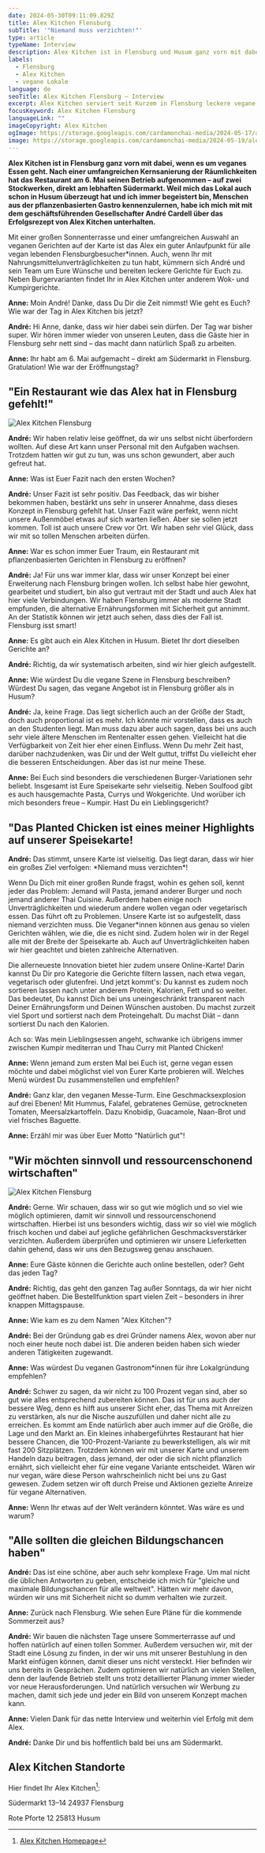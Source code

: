 ```yaml
---
date: 2024-05-30T09:11:09.829Z
title: Alex Kitchen Flensburg
subTitle: '"Niemand muss verzichten!"'
type: article
typeName: Interview
description: Alex Kitchen ist in Flensburg und Husum ganz vorn mit dabei, wenn es um vegane Küche geht. Lernt das Restaurant jetzt im Interview mit dem Geschäftsführer André kennen und erfahrt sein Erfolgsrezept!
labels:
  - Flensburg
  - Alex Kitchen
  - vegane Lokale
language: de
seoTitle: Alex Kitchen Flensburg – Interview
excerpt: Alex Kitchen serviert seit Kurzem in Flensburg leckere vegane Gerichte für alle. Das Restaurant hat seinen Betrieb auf auf zwei Stockwerken aufgenommen – direkt am lebhaften Südermarkt. Weil ich immer gerne Menschen aus der pflanzenbasierten Gastro kennenlerne habe ich den geschäftsführenden Gesellschafter André Cardell zu seinem Erfolgsrezept interviewt.
focusKeyword: Alex Kitchen Flensburg
languageLink: ""
imageCopyright: Alex Kitchen
ogImage: https://storage.googleapis.com/cardamonchai-media/2024-05-17/alex-kitchen-flensburg-soundsvegan-com-og-jpg-imagine-080808_8e8172_1200_628/640.webp
image: https://storage.googleapis.com/cardamonchai-media/2024-05-19/alex-kitchen-flensburg-soundsvegan-com-2-jpg-imagine-c8b8a8_8e7e72_1024_768/640.webp
---
```


**Alex Kitchen ist in Flensburg ganz vorn mit dabei, wenn es um veganes Essen geht. Nach einer umfangreichen Kernsanierung der Räumlichkeiten hat das Restaurant am 6. Mai seinen Betrieb aufgenommen – auf zwei Stockwerken, direkt am lebhaften Südermarkt. Weil mich das Lokal auch schon in Husum überzeugt hat und ich immer begeistert bin, Menschen aus der pflanzenbasierten Gastro kennenzulernen, habe ich mich mit mit dem geschäftsführenden Gesellschafter André Cardell über das Erfolgsrezept von Alex Kitchen unterhalten.**

Mit einer großen Sonnenterrasse und einer umfangreichen Auswahl an veganen Gerichten auf der Karte ist das Alex ein guter Anlaufpunkt für alle vegan lebenden Flensburgbesucher\*innen. Auch, wenn Ihr mit Nahrungsmittelunverträglichkeiten zu tun habt, kümmern sich André und sein Team um Eure Wünsche und bereiten leckere Gerichte für Euch zu. Neben Burgervarianten findet Ihr in Alex Kitchen unter anderem Wok- und Kumpirgerichte.

**Anne:** Moin André! Danke, dass Du Dir die Zeit nimmst! Wie geht es Euch? Wie war der Tag in Alex Kitchen bis jetzt?

**André:** Hi Anne, danke, dass wir hier dabei sein dürfen. Der Tag war bisher super. Wir hören immer wieder von unseren Leuten, dass die Gäste hier in Flensburg sehr nett sind – das macht dann natürlich Spaß zu arbeiten.

**Anne:** Ihr habt am 6. Mai aufgemacht – direkt am Südermarkt in Flensburg. Gratulation! Wie war der Eröffnungstag?

## "Ein Restaurant wie das Alex hat in Flensburg gefehlt!"

![Alex Kitchen Flensburg](https://storage.googleapis.com/cardamonchai-media/2024-05-19/alex-kitchen-flensburg-soundsvegan-com-1-jpg-imagine-c8c8c8_9a9894_1024_768/640.webp "Alex Kitchen Flensburg")

**André:** Wir haben relativ leise geöffnet, da wir uns selbst nicht überfordern wollten. Auf diese Art kann unser Personal mit den Aufgaben wachsen. Trotzdem hatten wir gut zu tun, was uns schon gewundert, aber auch gefreut hat.

**Anne:** Was ist Euer Fazit nach den ersten Wochen?

**André:** Unser Fazit ist sehr positiv. Das Feedback, das wir bisher bekommen haben, bestärkt uns sehr in unserer Annahme, dass dieses Konzept in Flensburg gefehlt hat. Unser Fazit wäre perfekt, wenn nicht unsere Außenmöbel etwas auf sich warten ließen. Aber sie sollen jetzt kommen. Toll ist auch unsere Crew vor Ort. Wir haben sehr viel Glück, dass wir mit so tollen Menschen arbeiten dürfen.

**Anne:** War es schon immer Euer Traum, ein Restaurant mit pflanzenbasierten Gerichten in Flensburg zu eröffnen?

**André:** Ja! Für uns war immer klar, dass wir unser Konzept bei einer Erweiterung nach Flensburg bringen wollen. Ich selbst habe hier gewohnt, gearbeitet und studiert, bin also gut vertraut mit der Stadt und auch Alex hat hier viele Verbindungen. Wir haben Flensburg immer als moderne Stadt empfunden, die alternative Ernährungsformen mit Sicherheit gut annimmt. An der Statistik können wir jetzt auch sehen, dass dies der Fall ist. Flensburg isst smart!

**Anne:** Es gibt auch ein Alex Kitchen in Husum. Bietet Ihr dort dieselben Gerichte an?

**André:** Richtig, da wir systematisch arbeiten, sind wir hier gleich aufgestellt.

**Anne:** Wie würdest Du die vegane Szene in Flensburg beschreiben? Würdest Du sagen, das vegane Angebot ist in Flensburg größer als in Husum?

**André:** Ja, keine Frage. Das liegt sicherlich auch an der Größe der Stadt, doch auch proportional ist es mehr. Ich könnte mir vorstellen, dass es auch an den Studenten liegt. Man muss dazu aber auch sagen, dass bei uns auch sehr viele ältere Menschen im Rentenalter essen gehen. Vielleicht hat die Verfügbarkeit von Zeit hier eher einen Einfluss. Wenn Du mehr Zeit hast, darüber nachzudenken, was Dir und der Welt guttut, triffst Du vielleicht eher die besseren Entscheidungen. Aber das ist nur meine These.

**Anne:** Bei Euch sind besonders die verschiedenen Burger-Variationen sehr beliebt. Insgesamt ist Eure Speisekarte sehr vielseitig. Neben Soulfood gibt es auch hausgemachte Pasta, Currys und Wokgerichte. Und worüber ich mich besonders freue – Kumpir. Hast Du ein Lieblingsgericht?

## "Das Planted Chicken ist eines meiner Highlights auf unserer Speisekarte!

**André:** Das stimmt, unsere Karte ist vielseitig. Das liegt daran, dass wir hier ein großes Ziel verfolgen: \*Niemand muss verzichten\*!

Wenn Du Dich mit einer großen Runde fragst, wohin es gehen soll, kennt jeder das Problem: Jemand will Pasta, jemand anderer Burger und noch jemand anderer Thai Cuisine. Außerdem haben einige noch Unverträglichkeiten und wiederum andere wollen vegan oder vegetarisch essen. Das führt oft zu Problemen. Unsere Karte ist so aufgestellt, dass niemand verzichten muss. Die Veganer\*innen können aus genau so vielen Gerichten wählen, wie die, die es nicht sind. Zudem holen wir in der Regel alle mit der Breite der Speisekarte ab. Auch auf Unverträglichkeiten haben wir hier geachtet und bieten zahlreiche Alternativen.

Die allerneueste Innovation bietet hier zudem unsere Online-Karte! Darin kannst Du Dir pro Kategorie die Gerichte filtern lassen, nach etwa vegan, vegetarisch oder glutenfrei. Und jetzt kommt's: Du kannst es zudem noch sortieren lassen nach unter anderem Protein, Kalorien, Fett und so weiter. Das bedeutet, Du kannst Dich bei uns uneingeschränkt transparent nach Deiner Ernährungsform und Deinen Wünschen austoben. Du machst zurzeit viel Sport und sortierst nach dem Proteingehalt. Du machst Diät – dann sortierst Du nach den Kalorien.

Ach so: Was mein Lieblingsessen angeht, schwanke ich übrigens immer zwischen Kumpir mediterran und Thau Curry mit Planted Chicken!

**Anne:** Wenn jemand zum ersten Mal bei Euch ist, gerne vegan essen möchte und dabei möglichst viel von Eurer Karte probieren will. Welches Menü würdest Du zusammenstellen und empfehlen?

**André:** Ganz klar, den veganen Messe-Turm. Eine Geschmacksexplosion auf drei Ebenen! Mit Hummus, Falafel, gebratenes Gemüse, getrockneten Tomaten, Meersalzkartoffeln. Dazu Knobidip, Guacamole, Naan-Brot und viel frisches Baguette.

**Anne:** Erzähl mir was über Euer Motto "Natürlich gut"!

## "Wir möchten sinnvoll und ressourcenschonend wirtschaften"

![Alex Kitchen Flensburg](https://storage.googleapis.com/cardamonchai-media/2024-05-19/alex-kitchen-flensburg-soundsvegan-com-3-jpg-imagine-b8b8b8_8b8379_1024_768/640.webp "Alex Kitchen Flensburg")

**André:** Gerne. Wir schauen, dass wir so gut wie möglich und so viel wie möglich optimieren, damit wir sinnvoll und ressourcenschonend wirtschaften. Hierbei ist uns besonders wichtig, dass wir so viel wie möglich frisch kochen und dabei auf jegliche gefährlichen Geschmacksverstärker verzichten. Außerdem überprüfen und optimieren wir unsere Lieferketten dahin gehend, dass wir uns den Bezugsweg genau anschauen.

**Anne:** Eure Gäste können die Gerichte auch online bestellen, oder? Geht das jeden Tag?

**André:** Richtig, das geht den ganzen Tag außer Sonntags, da wir hier nicht geöffnet haben. Die Bestellfunktion spart vielen Zeit – besonders in ihrer knappen Mittagspause.

**Anne:** Wie kam es zu dem Namen "Alex Kitchen"?

**André:** Bei der Gründung gab es drei Gründer namens Alex, wovon aber nur noch einer heute noch dabei ist. Die anderen beiden haben sich wieder anderen Tätigkeiten zugewandt.

**Anne:** Was würdest Du veganen Gastronom\*innen für ihre Lokalgründung empfehlen?

**André:** Schwer zu sagen, da wir nicht zu 100 Prozent vegan sind, aber so gut wie alles entsprechend zubereiten können. Das ist für uns auch der bessere Weg, denn es hilft aus unserer Sicht eher, das Thema mit Anreizen zu verstärken, als nur die Nische auszufüllen und daher nicht alle zu erreichen. Es kommt am Ende natürlich aber auch immer auf die Größe, die Lage und den Markt an. Ein kleines inhabergeführtes Restaurant hat hier bessere Chancen, die 100-Prozent-Variante zu bewerkstelligen, als wir mit fast 200 Sitzplätzen. Trotzdem können wir mit unserer Karte und unserem Handeln dazu beitragen, dass jemand, der oder die sich nicht pflanzlich ernährt, sich vielleicht eher für eine vegane Variante entscheidet. Wären wir nur vegan, wäre diese Person wahrscheinlich nicht bei uns zu Gast gewesen. Zudem setzen wir oft durch Preise und Aktionen gezielte Anreize für vegane Alternativen.

**Anne:** Wenn Ihr etwas auf der Welt verändern könntet. Was wäre es und warum?

## "Alle sollten die gleichen Bildungschancen haben"

**André:** Das ist eine schöne, aber auch sehr komplexe Frage. Um mal nicht die üblichen Antworten zu geben, entscheide ich mich für "gleiche und maximale Bildungschancen für alle weltweit". Hätten wir mehr davon, würden wir uns mit Sicherheit nicht so dumm verhalten wie zurzeit.

**Anne:** Zurück nach Flensburg. Wie sehen Eure Pläne für die kommende Sommerzeit aus?

**André:** Wir bauen die nächsten Tage unsere Sommerterrasse auf und hoffen natürlich auf einen tollen Sommer. Außerdem versuchen wir, mit der Stadt eine Lösung zu finden, in der wir uns mit unserer Bestuhlung in den Markt einfügen können, damit dieser uns nicht versteckt. Hier befinden wir uns bereits in Gesprächen. Zudem optimieren wir natürlich an vielen Stellen, denn der laufende Betrieb stellt uns trotz detaillierter Planung immer wieder vor neue Herausforderungen. Und natürlich versuchen wir Werbung zu machen, damit sich jede und jeder ein Bild von unserem Konzept machen kann.

**Anne:** Vielen Dank für das nette Interview und weiterhin viel Erfolg mit dem Alex.

**André:** Danke Dir und bis hoffentlich bald bei uns am Südermarkt.

## Alex Kitchen Standorte

Hier findet Ihr Alex Kitchen[^1]:

Südermarkt 13–14 24937 Flensburg

Rote Pforte 12 25813 Husum

[^1]: [Alex Kitchen Homepage](www.alex-kitchen.de)
